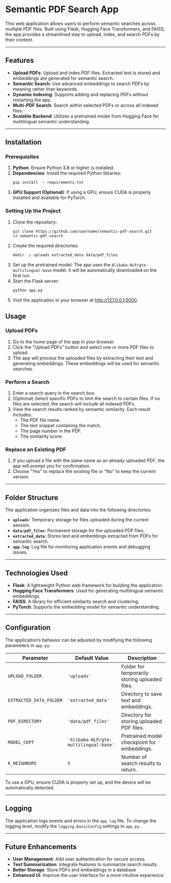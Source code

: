 # Semantic PDF Search App

This web application allows users to perform semantic searches across multiple PDF files. Built using Flask, Hugging Face Transformers, and FAISS, the app provides a streamlined way to upload, index, and search PDFs by their content.

---

## Features

- **Upload PDFs**: Upload and index PDF files. Extracted text is stored and embeddings are generated for semantic search.
- **Semantic Search**: Use advanced embeddings to search PDFs by meaning rather than keywords.
- **Dynamic Indexing**: Supports adding and replacing PDFs without restarting the app.
- **Multi-PDF Search**: Search within selected PDFs or across all indexed files.
- **Scalable Backend**: Utilizes a pretrained model from Hugging Face for multilingual semantic understanding.

---

## Installation

### Prerequisites

1. **Python**: Ensure Python 3.8 or higher is installed.
2. **Dependencies**: Install the required Python libraries:
   ```bash
   pip install -r requirements.txt
3. **GPU Support (Optional)**: If using a GPU, ensure CUDA is properly installed and available for PyTorch.

### Setting Up the Project
1. Clone the repository:
    ```bash
    git clone https://github.com/username/semantic-pdf-search.git
    cd semantic-pdf-search
2. Create the required directories:
    ```bash
    mkdir -p uploads extracted_data data/pdf_files
3. Set up the pretrained model: The app uses the `Alibaba-NLP/gte-multilingual-base` model. It will be automatically downloaded on the first run.
4. Start the Flask server:
    ```bash 
    python app.py
5. Visit the application in your browser at http://127.0.0.1:5000.

## Usage

### Upload PDFs

1. Go to the home page of the app in your browser.
2. Click the "Upload PDFs" button and select one or more PDF files to upload.
3. The app will process the uploaded files by extracting their text and generating embeddings. These embeddings will be used for semantic searches.

### Perform a Search

1. Enter a search query in the search box.
2. (Optional) Select specific PDFs to limit the search to certain files. If no files are selected, the search will include all indexed PDFs.
3. View the search results ranked by semantic similarity. Each result includes:
   - The PDF file name.
   - The text snippet containing the match.
   - The page number in the PDF.
   - The similarity score.

### Replace an Existing PDF

1. If you upload a file with the same name as an already uploaded PDF, the app will prompt you for confirmation.
2. Choose "Yes" to replace the existing file or "No" to keep the current version.

---

## Folder Structure

The application organizes files and data into the following directories:

- **`uploads`**: Temporary storage for files uploaded during the current session.
- **`data/pdf_files`**: Permanent storage for the uploaded PDF files.
- **`extracted_data`**: Stores text and embeddings extracted from PDFs for semantic search.
- **`app.log`**: Log file for monitoring application events and debugging issues.

---

## Technologies Used

- **Flask**: A lightweight Python web framework for building the application.
- **Hugging Face Transformers**: Used for generating multilingual semantic embeddings.
- **FAISS**: A library for efficient similarity search and clustering.
- **PyTorch**: Supports the embedding model for semantic understanding.

---

## Configuration

The application’s behavior can be adjusted by modifying the following parameters in `app.py`:

| Parameter                 | Default Value                     | Description                                  |
|---------------------------|-----------------------------------|----------------------------------------------|
| `UPLOAD_FOLDER`           | `'uploads'`                      | Folder for temporarily storing uploaded files. |
| `EXTRACTED_DATA_FOLDER`   | `'extracted_data'`               | Directory to save text and embeddings.      |
| `PDF_DIRECTORY`           | `'data/pdf_files'`               | Directory for storing uploaded PDF files.   |
| `MODEL_CKPT`              | `'Alibaba-NLP/gte-multilingual-base'` | Pretrained model checkpoint for embeddings. |
| `K_NEIGHBORS`             | `5`                              | Number of search results to return.         |

To use a GPU, ensure CUDA is properly set up, and the device will be automatically detected.

---

## Logging

The application logs events and errors in the `app.log` file. To change the logging level, modify the `logging.basicConfig` settings in `app.py`.

---

## Future Enhancements

- **User Management**: Add user authentication for secure access.
- **Text Summarization**: Integrate features to summarize search results.
- **Better Storage**: Store PDFs and embeddings in a database
- **Enhanced UI**: Improve the user interface for a more intuitive experience.

